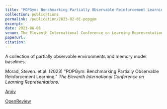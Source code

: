 ```yaml
---
title: "POPGym: Benchmarking Partially Observable Reinforcement Learning"
collection: publications
permalink: /publication/2023-02-01-popgym
excerpt: 
date: 2023-06-01
venue: The Eleventh International Conference on Learning Representations
paperurl: 
citation: 
---
```


A collection of partially observable environments and memory model baselines.

Morad, Steven. et al. (2023) "POPGym: Benchmarking Partially Observable Reinforcement Learning." _The Eleventh International Conference on Learning Representations._

[Arxiv](https://arxiv.org/abs/2306.13826)

[OpenReview](https://openreview.net/forum?id=chDrutUTs0K)